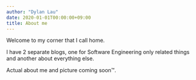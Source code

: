 ```yaml
---
author: "Dylan Lau"
date: 2020-01-01T00:00:00+09:00
title: About me
---
```


Welcome to my corner that I call home.

I have 2 separate blogs, one for Software Engineering only related things and another about everything else.

Actual about me and picture coming soon&trade;.